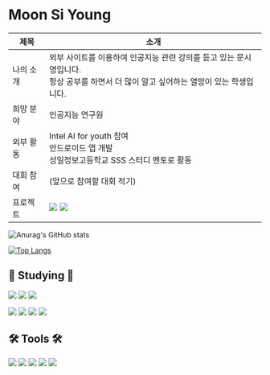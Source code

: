 # Moon Si Young
| 제목 | 소개 |
|------|---|
| 나의 소개 | 외부 사이트를 이용하여 인공지능 관련 강의를 듣고 있는 문시영입니다. <br> 항상 공부를 하면서 더 많이 알고 싶어하는 열망이 있는 학생입니다. |
| 희망 분야 | 인공지능 연구원 |
| 외부 활동 | Intel AI for youth 참여 <br> 안드로이드 앱 개발 <br> 성일정보고등학교 SSS 스터디 멘토로 활동 |
| 대회 참여 | (앞으로 참여할 대회 적기) |
| 프로젝트 | <a href="https://github.com/siyoung05/APPLotto" target="_blank"><img src="https://img.shields.io/badge/로또 번호 생성기-ffffff?style=flat-square&logo=[4. 로고명(아이콘명)]&logoColor=white"/></a> <a href="https://github.com/siyoung05/Android_BMI" target="_blank"><img src="https://img.shields.io/badge/BMI 측정기-ffffff?style=flat-square&logo=[4. 로고명(아이콘명)]&logoColor=white"/></a> | 

![Anurag's GitHub stats](https://github-readme-stats.vercel.app/api?username=SiYoung05&show_icons=true&theme=highcontrast)

[![Top Langs](https://github-readme-stats.vercel.app/api/top-langs/?username=siyoung05)](https://github.com/anuraghazra/github-readem-starts)

## 📖 Studying 📖

 <img src="https://img.shields.io/badge/Python-3776AB?style=flat-square&logo=Python&logoColor=white"/> <img src="https://img.shields.io/badge/Tensorflow-FF6F00?style=flat-square&logo=Tensorflow&logoColor=white"/> <img src="https://img.shields.io/badge/Oracle-F80000?style=flat-square&logo=Oracle&logoColor=white"/>

<img src="https://img.shields.io/badge/Java-007396?style=flat-square&logo=Java&logoColor=white"/>  <img src="https://img.shields.io/badge/Kotlin-7F52FF?style=flat-square&logo=Kotlin&logoColor=white"/>  <img src="https://img.shields.io/badge/Android-3DDC84?style=flat-square&logo=Android&logoColor=white"/>  <img src="https://img.shields.io/badge/GitHub-181717?style=flat-square&logo=GitHub&logoColor=white"/>

## 🛠 Tools 🛠
<img src="https://img.shields.io/badge/Intellij IDEA-000000?style=flat-square&logo=Intellij IDEA&logoColor=white"/> <img src="https://img.shields.io/badge/Android Studio-005A2B?style=flat-square&logo=Android Studio&logoColor=white"/> 
 <img src="https://img.shields.io/badge/Visual Studio Code-007ACC?style=flat-square&logo=Visual Studio Code&logoColor=white"/>  <img src="https://img.shields.io/badge/Jupyter-F37626?style=flat-square&logo=Jupytere&logoColor=white"/> <img src="https://img.shields.io/badge/Pycharm-000000?style=flat-square&logo=Pycharm&logoColor=white"/>
